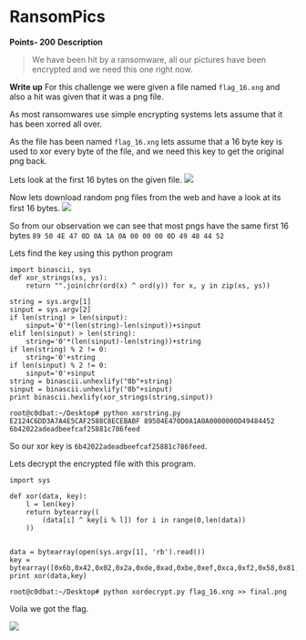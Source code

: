 # RansomPics 
**Points- 200**
**Description**
> We have been hit by a ransomware, all our pictures have been encrypted and we need this one right now.

**Write up**
For this challenge we were given a file named `flag_16.xng` and also a hit was given that it was a png file. 

As most ransomwares use simple encrypting systems lets assume that it has been xorred all over.

As the file has been named `flag_16.xng` lets assume that a 16 byte key is used to xor every byte of the file, and we need this key to get the original png back.

Lets look at the first 16 bytes on the given file.
![](https://i.imgur.com/3qL5JJY.png)

Now lets download random png files from the web and have a look at its first 16 bytes.
![](https://i.imgur.com/shC1cqH.png)

So from our observation we can see that most pngs have the same first 16 bytes `89 50 4E 47 0D 0A 1A 0A 00 00 00 0D 49 48 44 52`


Lets find the key using this python program

```
import binascii, sys
def xor_strings(xs, ys):
	return "".join(chr(ord(x) ^ ord(y)) for x, y in zip(xs, ys))

string = sys.argv[1]
sinput = sys.argv[2]
if len(string) > len(sinput):
	sinput='0'*(len(string)-len(sinput))+sinput
elif len(sinput) > len(string):
	string='0'*(len(sinput)-len(string))+string
if len(string) % 2 != 0:
	string='0'+string
if len(sinput) % 2 != 0:
	sinput='0'+sinput
string = binascii.unhexlify("0b"+string)
sinput = binascii.unhexlify("0b"+sinput)
print binascii.hexlify(xor_strings(string,sinput))
```

```
root@c0dbat:~/Desktop# python xorstring.py E2124C6DD3A7A4E5CAF2588C8ECEBABF 89504E470D0A1A0A0000000D49484452
6b42022adeadbeefcaf25881c786feed
```
So our xor key is `6b42022adeadbeefcaf25881c786feed`.

Lets decrypt the encrypted file with this program.

```
import sys

def xor(data, key):
	l = len(key)
	return bytearray((
		(data[i] ^ key[i % l]) for i in range(0,len(data))
	))


data = bytearray(open(sys.argv[1], 'rb').read())
key = bytearray([0x6b,0x42,0x02,0x2a,0xde,0xad,0xbe,0xef,0xca,0xf2,0x58,0x81,0xc7,0x86,0xfe,0xed])
print xor(data,key)
```

`root@c0dbat:~/Desktop# python xordecrypt.py flag_16.xng >> final.png`

Voila we got the flag.

![](https://i.imgur.com/DxkHvtZ.png)
